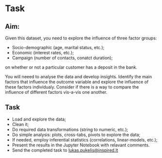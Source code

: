 # Task

## Aim:
Given this dataset, you need to explore the influence of three factor groups:

* Socio-demographic (age, marital status, etc.);
* Economic (interest rates, etc.);
* Campaign (number of contacts, conatct duration); 

on whether or not a particular customer has a deposit in the bank. 


You will neeed to analyse the data and develop insights. 
Identify the main factors that influence the outcome variable and explore the influence of these factors individualy. 
Consider if there is a way to compare the influence of different factors vis-a-vis one another. 

## Task 

* Load and explore the data;
* Clean it;
* Do required data transformations (string to numeric, etc.);
* Do simple analysis: plots, cross-tabs, pivots to explore the data;
* If needed, employ inferential statistics (correlations, linear-models, etc.);
* Present the results in the Jupyter Notebook with relavant comments. 
* Send the completed task to lukas.pukelis@inspired.lt